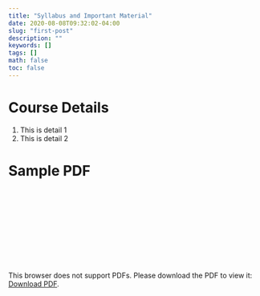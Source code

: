 ```yaml
---
title: "Syllabus and Important Material"
date: 2020-08-08T09:32:02-04:00
slug: "first-post"
description: ""
keywords: []
tags: []
math: false
toc: false
---
```


# Course Details
1. This is detail 1
2. This is detail 2

# Sample PDF
<object data="https://thebrahminator.github.io/cs130r/pdf/fifth.pdf" type="application/pdf" width="700px" height="700px">
    <embed src="https://thebrahminator.github.io/cs130r/pdf/fifth.pdf">
        <p>This browser does not support PDFs. Please download the PDF to view it: <a href="http://yoursite.com/the.pdf">Download PDF</a>.</p>
    </embed>
</object>
